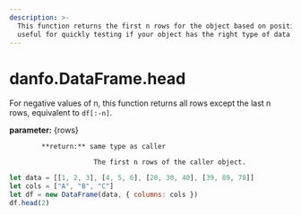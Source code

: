 ```yaml
---
description: >-
  This function returns the first n rows for the object based on position. It is
  useful for quickly testing if your object has the right type of data in it.
---
```


# danfo.DataFrame.head

For negative values of n, this function returns all rows except the last n rows, equivalent to `df[:-n]`.

**parameter:** {rows}

            **return:** same type as caller

                         The first n rows of the caller object.

```javascript
let data = [[1, 2, 3], [4, 5, 6], [20, 30, 40], [39, 89, 78]]
let cols = ["A", "B", "C"]
let df = new DataFrame(data, { columns: cols })
df.head(2)
```



